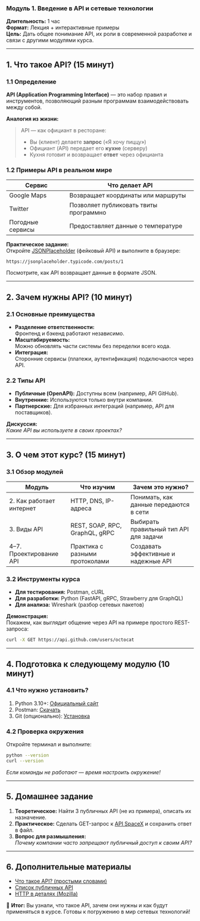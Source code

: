 ### **Модуль 1. Введение в API и сетевые технологии**  
**Длительность:** 1 час  
**Формат:** Лекция + интерактивные примеры  
**Цель:** Дать общее понимание API, их роли в современной разработке и связи с другими модулями курса.  

---

## **1. Что такое API? (15 минут)**  
### **1.1 Определение**  
**API (Application Programming Interface)** — это набор правил и инструментов, позволяющий разным программам взаимодействовать между собой.  

**Аналогия из жизни:**  
> API — как официант в ресторане:  
> - Вы (клиент) делаете **запрос** («Я хочу пиццу»)  
> - Официант (API) передает его **кухне** (серверу)  
> - Кухня готовит и возвращает **ответ** через официанта  

### **1.2 Примеры API в реальном мире**  
| **Сервис**       | **Что делает API**                          |  
|------------------|--------------------------------------------|  
| Google Maps      | Возвращает координаты или маршруты          |  
| Twitter          | Позволяет публиковать твиты программно      |  
| Погодные сервисы | Предоставляет данные о температуре           |  

**Практическое задание:**  
Откройте [JSONPlaceholder](https://jsonplaceholder.typicode.com/) (фейковый API) и выполните в браузере:  
```
https://jsonplaceholder.typicode.com/posts/1
```  
Посмотрите, как API возвращает данные в формате JSON.

---

## **2. Зачем нужны API? (10 минут)**  
### **2.1 Основные преимущества**  
- **Разделение ответственности:**  
  Фронтенд и бэкенд работают независимо.  
- **Масштабируемость:**  
  Можно обновлять части системы без переделки всего кода.  
- **Интеграция:**  
  Сторонние сервисы (платежи, аутентификация) подключаются через API.  

### **2.2 Типы API**  
- **Публичные (OpenAPI):** Доступны всем (например, API GitHub).  
- **Внутренние:** Используются только внутри компании.  
- **Партнерские:** Для избранных интеграций (например, API для поставщиков).  

**Дискуссия:**  
*Какие API вы используете в своих проектах?*

---

## **3. О чем этот курс? (15 минут)**  
### **3.1 Обзор модулей**  
| **Модуль**       | **Что изучим**                              | **Зачем это нужно?**                |  
|------------------|--------------------------------------------|-------------------------------------|  
| 2. Как работает интернет | HTTP, DNS, IP-адреса                | Понимать, как данные передаются в сети |  
| 3. Виды API      | REST, SOAP, RPC, GraphQL, gRPC             | Выбирать правильный тип API для задачи |  
| 4–7. Проектирование API | Практика с разными протоколами       | Создавать эффективные и надежные API  |  

### **3.2 Инструменты курса**  
- **Для тестирования:** Postman, cURL  
- **Для разработки:** Python (FastAPI, gRPC, Strawberry для GraphQL)  
- **Для анализа:** Wireshark (разбор сетевых пакетов)  

**Демонстрация:**  
Покажем, как выглядит общение через API на примере простого REST-запроса:  
```bash
curl -X GET https://api.github.com/users/octocat
```

---

## **4. Подготовка к следующему модулю (10 минут)**  
### **4.1 Что нужно установить?**  
1. Python 3.10+: [Официальный сайт](https://www.python.org/downloads/)  
2. Postman: [Скачать](https://www.postman.com/downloads/)  
3. Git (опционально): [Установка](https://git-scm.com/)  

### **4.2 Проверка окружения**  
Откройте терминал и выполните:  
```bash
python --version
curl --version
```  
*Если команды не работают — время настроить окружение!*

---

## **5. Домашнее задание**  
1. **Теоретическое:** Найти 3 публичных API (не из примера), описать их назначение.  
2. **Практическое:** Сделать GET-запрос к [API SpaceX](https://docs.spacexdata.com/) и сохранить ответ в файл.  
3. **Вопрос для размышления:**  
   *Почему компании часто запрещают публичный доступ к своим API?*  

---

## **6. Дополнительные материалы**  
- [Что такое API? (простыми словами)](https://habr.com/ru/companies/ruvds/articles/464949/)  
- [Список публичных API](https://github.com/public-apis/public-apis)  
- [HTTP в деталях (Mozilla)](https://developer.mozilla.org/ru/docs/Web/HTTP)  

🚀 **Итог:** Вы узнали, что такое API, зачем они нужны и как будут применяться в курсе. Готовы к погружению в мир сетевых технологий!